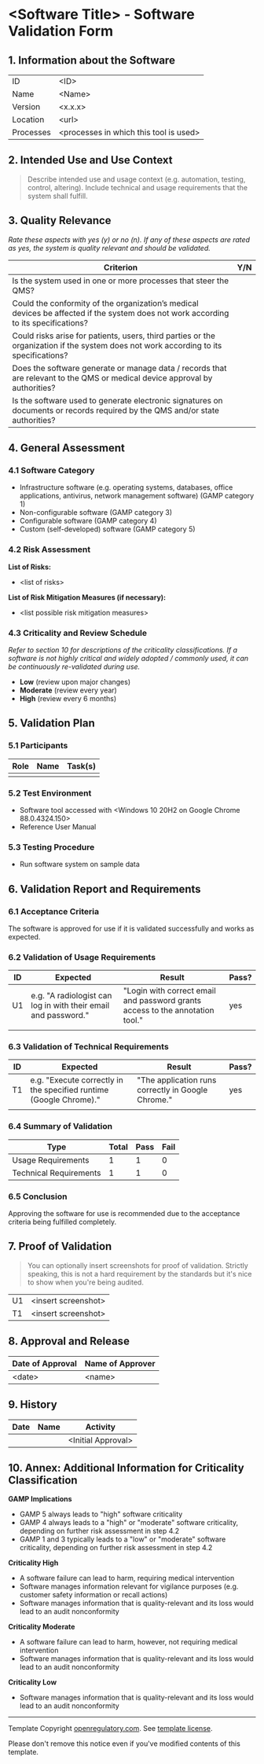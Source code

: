 # \<Software Title\> - Software Validation Form

## 1. Information about the Software

|           |                                          |
|-----------|------------------------------------------|
| ID        | \<ID\>                                   |
| Name      | \<Name\>                                 |
| Version   | \<x.x.x\>                                |
| Location  | \<url\>                                  |
| Processes | \<processes in which this tool is used\> |

## 2. Intended Use and Use Context

> Describe intended use and usage context (e.g. automation, testing, control, altering). Include technical and
> usage requirements that the system shall fulfill.

## 3. Quality Relevance

*Rate these aspects with yes (y) or no (n). If any of these aspects are rated as yes, the system is quality
relevant and should be validated.*

| **Criterion**                                                                                                                         | **Y/N** |
|---------------------------------------------------------------------------------------------------------------------------------------|---------|
| Is the system used in one or more processes that steer the QMS?                                                                       |         |
| Could the conformity of the organization’s medical devices be affected if the system does not work according to its specifications?   |         |
| Could risks arise for patients, users, third parties or the organization if the system does not work according to its specifications? |         |
| Does the software generate or manage data / records that are relevant to the QMS or medical device approval by authorities?           |         |
| Is the software used to generate electronic signatures on documents or records required by the QMS and/or state authorities?          |         |

## 4. General Assessment

### 4.1 Software Category

* Infrastructure software (e.g. operating systems, databases, office applications, antivirus, network
  management software) (GAMP category 1)
* Non-configurable software (GAMP category 3)
* Configurable software (GAMP category 4)
* Custom (self-developed) software (GAMP category 5)

### 4.2 Risk Assessment

**List of Risks:**

* \<list of risks\>

**List of Risk Mitigation Measures (if necessary):**

* \<list possible risk mitigation measures\>

### 4.3 Criticality and Review Schedule

*Refer to section 10 for descriptions of the criticality classifications. If a software is not highly critical
and widely adopted / commonly used, it can be continuously re-validated during use.*

* **Low** (review upon major changes)
* **Moderate** (review every year)
* **High** (review every 6 months)

## 5. Validation Plan

### 5.1 Participants

| Role | Name | Task(s) |
|------|------|---------|
|      |      |         |

### 5.2 Test Environment

* Software tool accessed with \<Windows 10 20H2 on Google Chrome 88.0.4324.150\>
* Reference User Manual

### 5.3 Testing Procedure

* Run software system on sample data

## 6. Validation Report and Requirements

### 6.1 Acceptance Criteria

The software is approved for use if it is validated successfully and works as expected.

### 6.2 Validation of Usage Requirements

| ID | Expected                                                       | Result                                                                        | Pass? |
|----|----------------------------------------------------------------|-------------------------------------------------------------------------------|-------|
| U1 | e.g. "A radiologist can log in with their email and password." | "Login with correct email and password grants access to the annotation tool." | yes   |
|    |                                                                |                                                                               |       |

### 6.3 Validation of Technical Requirements

| ID | Expected                                                           | Result                                             | Pass? |
|----|--------------------------------------------------------------------|----------------------------------------------------|-------|
| T1 | e.g. "Execute correctly in the specified runtime (Google Chrome)." | "The application runs correctly in Google Chrome." | yes   |
|    |                                                                    |                                                    |       |

### 6.4 Summary of Validation

| Type                   | Total | Pass | Fail |
|------------------------|-------|------|------|
| Usage Requirements     | 1     | 1    | 0    |
| Technical Requirements | 1     | 1    | 0    |

### 6.5 Conclusion

Approving the software for use is recommended due to the acceptance criteria being fulfilled completely.

## 7. Proof of Validation

> You can optionally insert screenshots for proof of validation. Strictly speaking, this is not a hard
> requirement by the standards but it's nice to show when you're being audited.

|    |                       |
|----|-----------------------|
| U1 | \<insert screenshot\> |
| T1 | \<insert screenshot\> |

## 8. Approval and Release

| **Date of Approval** | **Name of Approver** |
|----------------------|----------------------|
| \<date\>             | \<name\>             |

## 9. History

| Date | Name | Activity             |
|------|------|----------------------|
|      |      | \<Initial Approval\> |

## 10. Annex: Additional Information for Criticality Classification

**GAMP Implications**

* GAMP 5 always leads to "high" software criticality
* GAMP 4 always leads to a "high" or "moderate" software criticality, depending on further risk assessment in
  step 4.2
* GAMP 1 and 3 typically leads to a "low" or "moderate" software criticality, depending on further risk
  assessment in step 4.2

**Criticality High**

* A software failure can lead to harm, requiring medical intervention
* Software manages information relevant for vigilance purposes (e.g. customer safety information or recall
  actions)
* Software manages information that is quality-relevant and its loss would lead to an audit nonconformity

**Criticality Moderate**

* A software failure can lead to harm, however, not requiring medical intervention
* Software manages information that is quality-relevant and its loss would lead to an audit nonconformity

**Criticality Low**

* Software manages information that is quality-relevant and its loss would lead to an audit nonconformity

---

Template Copyright [openregulatory.com](https://openregulatory.com). See [template
license](https://openregulatory.com/template-license).

Please don't remove this notice even if you've modified contents of this template.
